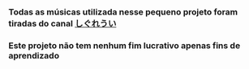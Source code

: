 ### Todas as músicas utilizada nesse pequeno projeto foram tiradas do canal [しぐれうい ](https://www.youtube.com/@ui_shig)
### Este projeto não tem nenhum fim lucrativo apenas fins de aprendizado